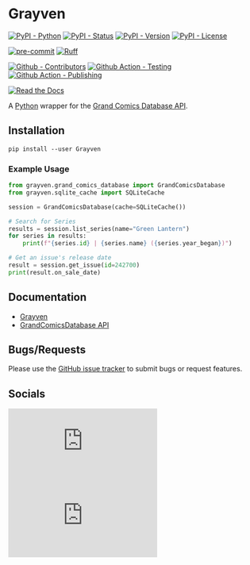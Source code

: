 # Grayven

[![PyPI - Python](https://img.shields.io/pypi/pyversions/Grayven.svg?logo=Python&label=Python&style=flat-square)](https://pypi.python.org/pypi/Grayven/)
[![PyPI - Status](https://img.shields.io/pypi/status/Grayven.svg?logo=Python&label=Status&style=flat-square)](https://pypi.python.org/pypi/Grayven/)
[![PyPI - Version](https://img.shields.io/pypi/v/Grayven.svg?logo=Python&label=Version&style=flat-square)](https://pypi.python.org/pypi/Grayven/)
[![PyPI - License](https://img.shields.io/pypi/l/Grayven.svg?logo=Python&label=License&style=flat-square)](https://opensource.org/licenses/MIT)

[![pre-commit](https://img.shields.io/badge/pre--commit-enabled-informational?logo=pre-commit&style=flat-square)](https://github.com/pre-commit/pre-commit)
[![Ruff](https://img.shields.io/badge/ruff-enabled-informational?logo=ruff&style=flat-square)](https://github.com/astral-sh/ruff)

[![Github - Contributors](https://img.shields.io/github/contributors/Buried-In-Code/Grayven.svg?logo=Github&label=Contributors&style=flat-square)](https://github.com/Buried-In-Code/Grayven/graphs/contributors)
[![Github Action - Testing](https://img.shields.io/github/actions/workflow/status/Buried-In-Code/Grayven/testing.yaml?branch=main&logo=Github&label=Testing&style=flat-square)](https://github.com/Buried-In-Code/Grayven/actions/workflows/testing.yaml)
[![Github Action - Publishing](https://img.shields.io/github/actions/workflow/status/Buried-In-Code/Grayven/publishing.yaml?branch=main&logo=Github&label=Publishing&style=flat-square)](https://github.com/Buried-In-Code/Grayven/actions/workflows/publishing.yaml)

[![Read the Docs](https://img.shields.io/readthedocs/grayven?label=Read-the-Docs&logo=Read-the-Docs&style=flat-square)](https://grayven.readthedocs.io/en/stable)

A [Python](https://www.python.org/) wrapper for the [Grand Comics Database API](https://github.com/GrandComicsDatabase/gcd-django/wiki/API).

## Installation

```console
pip install --user Grayven
```

### Example Usage

```python
from grayven.grand_comics_database import GrandComicsDatabase
from grayven.sqlite_cache import SQLiteCache

session = GrandComicsDatabase(cache=SQLiteCache())

# Search for Series
results = session.list_series(name="Green Lantern")
for series in results:
    print(f"{series.id} | {series.name} ({series.year_began})")

# Get an issue's release date
result = session.get_issue(id=242700)
print(result.on_sale_date)
```

## Documentation

- [Grayven](https://grayven.readthedocs.io/en/stable)
- [GrandComicsDatabase API](https://github.com/GrandComicsDatabase/gcd-django/wiki/API)

## Bugs/Requests

Please use the [GitHub issue tracker](https://github.com/Buried-In-Code/Grayven/issues) to submit bugs or request features.

## Socials

[![Social - Matrix](https://img.shields.io/matrix/metron-general:matrix.org?label=Metron%20General&logo=matrix&style=for-the-badge)](https://matrix.to/#/#metron-general:matrix.org)
[![Social - Matrix](https://img.shields.io/matrix/metron-devel:matrix.org?label=Metron%20Development&logo=matrix&style=for-the-badge)](https://matrix.to/#/#metron-development:matrix.org)
